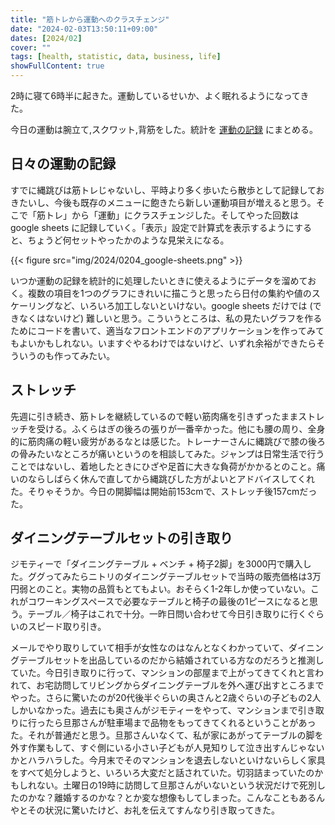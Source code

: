```yaml
---
title: "筋トレから運動へのクラスチェンジ"
date: "2024-02-03T13:50:11+09:00"
dates: [2024/02]
cover: ""
tags: [health, statistic, data, business, life]
showFullContent: true
---
```


2時に寝て6時半に起きた。運動しているせいか、よく眠れるようになってきた。

今日の運動は腕立て,スクワット,背筋をした。統計を [運動の記録](https://docs.google.com/spreadsheets/d/1bg85QtM-LciUgey8I79uI7vW2PEwsP6TVdeIRVkACBg/edit?usp=sharing) にまとめる。

## 日々の運動の記録

すでに縄跳びは筋トレじゃないし、平時より多く歩いたら散歩として記録しておきたいし、今後も既存のメニューに飽きたら新しい運動項目が増えると思う。そこで「筋トレ」から「運動」にクラスチェンジした。そしてやった回数は google sheets に記録していく。「表示」設定で計算式を表示するようにすると、ちょうど何セットやったかのような見栄えになる。

{{< figure src="img/2024/0204_google-sheets.png" >}}

いつか運動の記録を統計的に処理したいときに使えるようにデータを溜めておく。複数の項目を1つのグラフにきれいに描こうと思ったら日付の集約や値のスケーリングなど、いろいろ加工しないといけない。google sheets だけでは (できなくはないけど) 難しいと思う。こういうところは、私の見たいグラフを作るためにコードを書いて、適当なフロントエンドのアプリケーションを作ってみてもよいかもしれない。いますぐやるわけではないけど、いずれ余裕ができたらそういうのも作ってみたい。

## ストレッチ

先週に引き続き、筋トレを継続しているので軽い筋肉痛を引きずったままストレッチを受ける。ふくらはぎの後ろの張りが一番辛かった。他にも腰の周り、全身的に筋肉痛の軽い疲労があるなとは感じた。トレーナーさんに縄跳びで膝の後ろの骨みたいなところが痛いというのを相談してみた。ジャンプは日常生活で行うことではないし、着地したときにひざや足首に大きな負荷がかかるとのこと。痛いのならしばらく休んで直してから縄跳びした方がよいとアドバイスしてくれた。そりゃそうか。今日の開脚幅は開始前153cmで、ストレッチ後157cmだった。

## ダイニングテーブルセットの引き取り

ジモティーで「ダイニングテーブル + ベンチ + 椅子2脚」を3000円で購入した。ググってみたらニトリのダイニングテーブルセットで当時の販売価格は3万円弱とのこと。実物の品質もとてもよい。おそらく1-2年しか使っていない。これがコワーキングスペースで必要なテーブルと椅子の最後の1ピースになると思う。テーブル／椅子はこれで十分。一昨日問い合わせて今日引き取りに行くぐらいのスピード取り引き。

メールでやり取りしていて相手が女性なのはなんとなくわかっていて、ダイニングテーブルセットを出品しているのだから結婚されている方なのだろうと推測していた。今日引き取りに行って、マンションの部屋まで上がってきてくれと言われて、お宅訪問してリビングからダイニングテーブルを外へ運び出すところまでやった。さらに驚いたのが20代後半ぐらいの奥さんと2歳ぐらいの子どもの2人しかいなかった。過去にも奥さんがジモティーをやって、マンションまで引き取りに行ったら旦那さんが駐車場まで品物をもってきてくれるということがあった。それが普通だと思う。旦那さんいなくて、私が家にあがってテーブルの脚を外す作業もして、すぐ側にいる小さい子どもが人見知りして泣き出すんじゃないかとハラハラした。今月末でそのマンションを退去しないといけないらしく家具をすべて処分しようと、いろいろ大変だと話されていた。切羽詰まっていたのかもしれない。土曜日の19時に訪問して旦那さんがいないという状況だけで死別したのかな？離婚するのかな？とか変な想像もしてしまった。こんなこともあるんやとその状況に驚いたけど、お礼を伝えてすんなり引き取ってきた。
